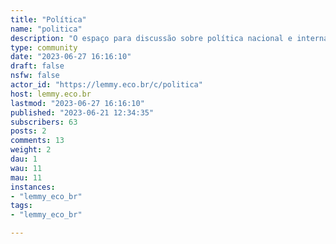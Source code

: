 ```yaml
---
title: "Política" 
name: "politica"
description: "O espaço para discussão sobre política nacional e internacional.**Regras**- Respeite outros usuários e a comunidade.- Notícias devem utilizar o título original da matéria.- Opiniões devem ser deixadas como comentários, mantenha títulos neutros e descritivos.- Links com notícias antigas deverão estar devidamente sinalizados.- Títulos podem ser traduzidos desde que a tradução seja fidedigna.- Links devem ser compartilhados diretamente. Violações: encurtadores, link amp, resultado de busca, screenshot de artigo disponível online, comentários feitos por pessoas aleatórias em rede social.- Todo conteúdo deve respeitar as **[regras gerais](https://lemmy.eco.br/post/135)** da instância."
type: community
date: "2023-06-27 16:16:10"
draft: false
nsfw: false
actor_id: "https://lemmy.eco.br/c/politica"
host: lemmy.eco.br
lastmod: "2023-06-27 16:16:10"
published: "2023-06-21 12:34:35"
subscribers: 63
posts: 2
comments: 13
weight: 2
dau: 1
wau: 11
mau: 11
instances:
- "lemmy_eco_br"
tags: 
- "lemmy_eco_br"

---
```

